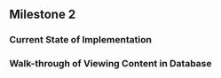 ## Milestone 2  

### Current State of Implementation  



### Walk-through of Viewing Content in Database  


